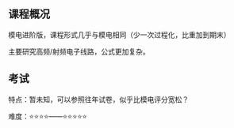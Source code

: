 ## 课程概况

模电进阶版，课程形式几乎与模电相同（少一次过程化，比重加到期末）

主要研究高频/射频电子线路，公式更加复杂。





## 考试

特点：暂未知，可以参照往年试卷，似乎比模电评分宽松？

难度：⭐⭐⭐⭐——⭐⭐⭐⭐⭐
